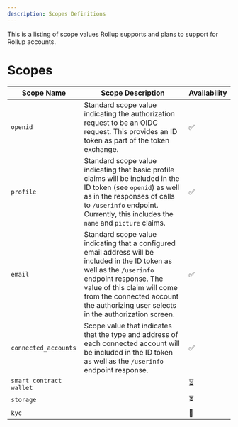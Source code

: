 ```yaml
---
description: Scopes Definitions
---
```


This is a listing of scope values Rollup supports and plans to support for Rollup accounts.

# Scopes

| Scope Name              | Scope Description                                                                                                                                                                                                                                                          | Availability |
| ----------------------- | -------------------------------------------------------------------------------------------------------------------------------------------------------------------------------------------------------------------------------------------------------------------------- | ------------ |
| `openid`                | Standard scope value indicating the authorization request to be an OIDC request. This provides an ID token as part of the token exchange.                                                                                                                                  | ✅           |
| `profile`               | Standard scope value indicating that basic profile claims will be included in the ID token (see `openid`) as well as in the responses of calls to `/userinfo` endpoint. Currently, this includes the `name` and `picture` claims.                                          | ✅           |
| `email`                 | Standard scope value indicating that a configured email address will be included in the ID token as well as the `/userinfo` endpoint response. The value of this claim will come from the connected account the authorizing user selects in the authorization screen. | ✅           |
| `connected_accounts`    | Scope value that indicates that the type and address of each connected account will be included in the ID token as well as the `/userinfo` endpoint response.                                                                                                              | ✅           |
| `smart contract wallet` |                                                                                                                                                                                                                                                                            | ⏳           |
| `storage`               |                                                                                                                                                                                                                                                                            | ⏳           |
| `kyc`                   |                                                                                                                                                                                                                                                                            | 📅           |
